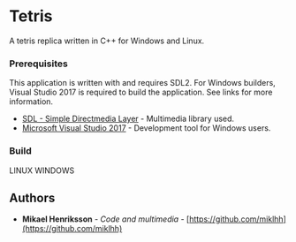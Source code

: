 # Tetris
A tetris replica written in C++ for Windows and Linux.

### Prerequisites
This application is written with and requires SDL2. For Windows builders, Visual Studio 2017 is required to build the application. See links for more information.

* [SDL - Simple Directmedia Layer](https://www.libsdl.org/) - Multimedia library used.
* [Microsoft Visual Studio 2017](https://www.visualstudio.com/) - Development tool for Windows users.


### Build
LINUX
WINDOWS


## Authors
* **Mikael Henriksson** - *Code and multimedia* - [https://github.com/miklhh](https://github.com/miklhh)

